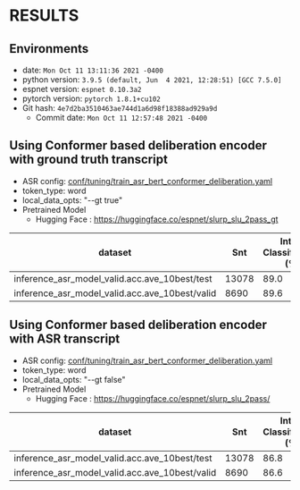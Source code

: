 <!-- Generated by ./scripts/utils/show_asr_result.sh -->
# RESULTS

## Environments
- date: `Mon Oct 11 13:11:36 2021 -0400`
- python version: `3.9.5 (default, Jun  4 2021, 12:28:51) [GCC 7.5.0]`
- espnet version: `espnet 0.10.3a2`
- pytorch version: `pytorch 1.8.1+cu102`
- Git hash: `4e7d2ba3510463ae744d1a6d98f18388ad929a9d`
  - Commit date: `Mon Oct 11 12:57:48 2021 -0400`

## Using Conformer based deliberation encoder with ground truth transcript
- ASR config: [conf/tuning/train_asr_bert_conformer_deliberation.yaml](conf/tuning/train_asr_bert_conformer_deliberation.yaml)
- token_type: word
- local_data_opts: "--gt true"
- Pretrained Model
  - Hugging Face : https://huggingface.co/espnet/slurp_slu_2pass_gt

|dataset|Snt|Intent Classification (%)|
|---|---|---|
|inference_asr_model_valid.acc.ave_10best/test|13078|89.0|
|inference_asr_model_valid.acc.ave_10best/valid|8690|89.6|

## Using Conformer based deliberation encoder with ASR transcript
- ASR config: [conf/tuning/train_asr_bert_conformer_deliberation.yaml](conf/tuning/train_asr_bert_conformer_deliberation.yaml)
- token_type: word
- local_data_opts: "--gt false"
- Pretrained Model
  - Hugging Face : https://huggingface.co/espnet/slurp_slu_2pass/

|dataset|Snt|Intent Classification (%)|
|---|---|---|
|inference_asr_model_valid.acc.ave_10best/test|13078|86.8|
|inference_asr_model_valid.acc.ave_10best/valid|8690|86.6|
